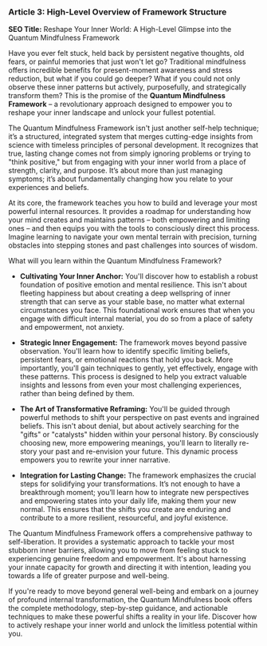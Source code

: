 ### Article 3: High-Level Overview of Framework Structure
**SEO Title:** Reshape Your Inner World: A High-Level Glimpse into the Quantum Mindfulness Framework

Have you ever felt stuck, held back by persistent negative thoughts, old fears, or painful memories that just won't let go? Traditional mindfulness offers incredible benefits for present-moment awareness and stress reduction, but what if you could go deeper? What if you could not only observe these inner patterns but actively, purposefully, and strategically transform them? This is the promise of the **Quantum Mindfulness Framework** – a revolutionary approach designed to empower you to reshape your inner landscape and unlock your fullest potential.

The Quantum Mindfulness Framework isn't just another self-help technique; it’s a structured, integrated system that merges cutting-edge insights from science with timeless principles of personal development. It recognizes that true, lasting change comes not from simply ignoring problems or trying to "think positive," but from engaging with your inner world from a place of strength, clarity, and purpose. It’s about more than just managing symptoms; it’s about fundamentally changing how you relate to your experiences and beliefs.

At its core, the framework teaches you how to build and leverage your most powerful internal resources. It provides a roadmap for understanding how your mind creates and maintains patterns – both empowering and limiting ones – and then equips you with the tools to consciously direct this process. Imagine learning to navigate your own mental terrain with precision, turning obstacles into stepping stones and past challenges into sources of wisdom.

What will you learn within the Quantum Mindfulness Framework?

*   **Cultivating Your Inner Anchor:** You'll discover how to establish a robust foundation of positive emotion and mental resilience. This isn't about fleeting happiness but about creating a deep wellspring of inner strength that can serve as your stable base, no matter what external circumstances you face. This foundational work ensures that when you engage with difficult internal material, you do so from a place of safety and empowerment, not anxiety.

*   **Strategic Inner Engagement:** The framework moves beyond passive observation. You'll learn how to identify specific limiting beliefs, persistent fears, or emotional reactions that hold you back. More importantly, you'll gain techniques to gently, yet effectively, engage with these patterns. This process is designed to help you extract valuable insights and lessons from even your most challenging experiences, rather than being defined by them.

*   **The Art of Transformative Reframing:** You'll be guided through powerful methods to shift your perspective on past events and ingrained beliefs. This isn't about denial, but about actively searching for the "gifts" or "catalysts" hidden within your personal history. By consciously choosing new, more empowering meanings, you'll learn to literally re-story your past and re-envision your future. This dynamic process empowers you to rewrite your inner narrative.

*   **Integration for Lasting Change:** The framework emphasizes the crucial steps for solidifying your transformations. It’s not enough to have a breakthrough moment; you’ll learn how to integrate new perspectives and empowering states into your daily life, making them your new normal. This ensures that the shifts you create are enduring and contribute to a more resilient, resourceful, and joyful existence.

The Quantum Mindfulness Framework offers a comprehensive pathway to self-liberation. It provides a systematic approach to tackle your most stubborn inner barriers, allowing you to move from feeling stuck to experiencing genuine freedom and empowerment. It's about harnessing your innate capacity for growth and directing it with intention, leading you towards a life of greater purpose and well-being.

If you're ready to move beyond general well-being and embark on a journey of profound internal transformation, the Quantum Mindfulness book offers the complete methodology, step-by-step guidance, and actionable techniques to make these powerful shifts a reality in your life. Discover how to actively reshape your inner world and unlock the limitless potential within you.